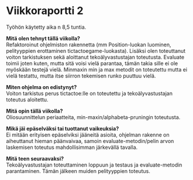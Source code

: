 # Viikkoraportti 2

Työhön käytetty aika n 8,5 tuntia.

**Mitä olen tehnyt tällä viikolla?**  
Refaktoroinut ohjelmiston rakennetta (mm Position-luokan luominen, pelityyppien erottaminen tictactoegame-luokasta). Lisäksi olen toteuttanut voiton tarkistuksen sekä aloittanut tekoälyvastustajan toteutusta. Evaluate toimii joten kuten, mutta sitä voisi vielä parantaa, tämän takia sille ei ole myöskään testejä vielä. Minmaxin min ja max metodit on toteutettu mutta ei vielä testattu, mutta itse siirron tekemisen runko puuttuu vielä.

**Miten ohjelma on edistynyt?**  
Voiton tarkistus perus tictactoe:lle on toteutettu ja tekoälyvastustajan toteutus aloitettu.

**Mitä opin tällä viikolla?**  
Oliosuunnittelun periaatteita, min-maxin/alphabeta-pruningin toteutusta.

**Mikä jäi epäselväksi tai tuottanut vaikeuksia?**  
Ei mitään erityisen epäselviksi jääneitä asioita, ohjelman rakenne on aiheuttanut hieman päänvaivaa, samoin evaluate-metodin/pelin arvon laskemisen toteutus mahdollisimman järkevällä tavalla.

**Mitä teen seuraavaksi?**  
Tekoälyvastustajan toteuttaminen loppuun ja testaus ja evaluate-metodin parantaminen. Tämän jälkeen muiden pelityyppien toteutus.